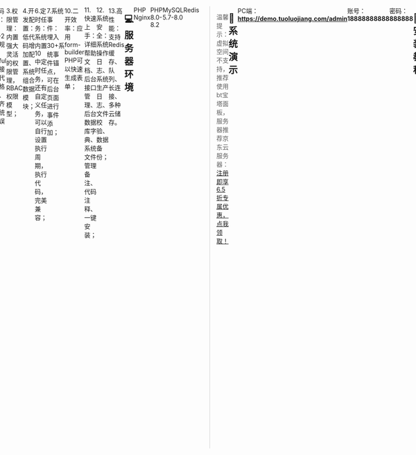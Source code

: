 

<div style="display: flex; justify-content: center">
<div style=“width:100%; margin:0 auto;”>
<div align="center" >
<img src="./tuoluojiang%E8%93%9D%E5%BA%95.png" width=200/>
</div>
<span style="padding-left: 200px;">陀螺匠·企业助手数智化管理系统</span>

[官网](https://tuoluojiang.com)｜[在线体验](https://demo.tuoluojiang.com/)｜[帮助文档](https://tuoluojiang.com/doc/own/209)｜[应用市场](https://www.crmeb.com/market/)｜[技术社区](https://www.crmeb.com/ask/thread/list/157)
</div>

---

## 📔 更新说明

点击查看[更新记录](https://tuoluojiang.com/doc/own/402)

用心做开源，我们也很需要你的鼓励！右上角Star🌟，等你点亮！

---

## 📝 项目介绍

《陀螺匠·企业助手》是一套采用Laravel 9框架结合Swoole高性能服务器与Vue.js前端技术栈构建的新型智慧企业管理与运营系统。陀螺匠深度融合了客户管理、项目管理、审批流程自动化以及低代码开发平台，旨在为企业提供一站式、数智化转型的全方位解决方案，助力企业高效运营与智能决策。

《陀螺匠·企业助手》是帮助中小型企业尽快实现“慧”管理，迅速成长为“专精特新”企业的企业管理、运营助手；从企业管理、运营知识的传输，再到如何实际应用《陀螺匠·企业助手》进行企业管理，落实专业知识，加以企业危机分析以及如何化解危机一系列流程；致使企业生命力顽强，团队强自驱，企业自动化运转，成为业界领头羊。

《陀螺匠·企业助手》低代码平台，可以通过可视化界面和预定义组件快速构建应用程序，减少编码工作，缩短应用开发周期，降低成本，让企业更灵活地应对业务变化，实现快速创新和迭代！

---

## 📝 产品架构图

![输入图片说明](tuoluojang%E4%BA%A7%E5%93%81%E6%9E%B6%E6%9E%84%E5%9B%BE.png)

---

## 💯 系统亮点

1.前后端分离：后端Laravel 9+Swoole，前端Element UI+Vue.js；

2.代码规范：遵循PSR-2命名规范、Restful标准接口、代码严格分层、注释齐全、统一错误码；

3.权限管理：内置强大灵活的权限管理，RBAC权限模型；

4.开发配置：低代码增加配置、系统组合数据模块；

6.定时任务：系统内置10中定时任务，还有自定义任务，可以自行设置执行周期，执行代码，完美兼容；

7.系统事件：埋入30+系统事件锚点，可在后台页面进行事件添加；

10.二开效率：应用form-builder PHP可以快速生成表单；

11.快速上手：详细帮助文档、后台接口管理、后台数据库字典、系统文件管理备注、代码注释、一键安装；

12.系统安全：系统操作日志、系统生产日志、文件校验、数据备份；

13.高性能：支持Redis缓存、队列、长连接、多种云储存。

---

## 💻 服务器环境

PHP Nginx

PHP 8.0-8.2

MySQL 5.7-8.0

Redis

> 温馨提示：虚拟空间不支持，推荐使用bt宝塔面板，服务器推荐京东云服务器：[注册即享6.5折专属优惠，点我领取！](https://gitee.com/link?target=https%3A%2F%2Fpartner.jdcloud.com%2Fpartner%2Fnotice%2Fb06c3232b6394fdfa496923b8e00b286)

---

## 🍭 系统演示

PC端：**https://demo.tuoluojiang.com/admin**

账号：**18888888888**

密码：**888888**

---

## 🔐 安装教程

想要快速安装，教程来助攻！[查看安装教程](https://tuoluojiang.com/doc/own/127)

---

## 🌐 系统介绍

![输入图片说明](tuoluojiang%E7%B3%BB%E7%BB%9F%E4%BB%8B%E7%BB%8D.png)

---

## 📞 陀螺匠互动

**陀螺匠开源技术交流群**

**扫码进群可领取开源版产品功能清单、高清UI设计图、思维脑图！**

![输入图片说明](tuoluojiang%E9%99%80%E8%9E%BA%E5%8C%A0%E5%BC%80%E6%BA%90%E4%BA%A4%E6%B5%81%E7%BE%A4%E4%BA%8C%E7%BB%B4%E7%A0%81.png)

**技术社区！找方法、提bug、看官方消息、拿活跃大奖！都在 **[**CRMEB 技术社区**](https://www.crmeb.com/ask/thread/list/157)** 应有尽有~**

---

## 📸 特别鸣谢

排名不分先后，感谢这些软件的开发者：thinkphp、element、vue、mysql、redis、echarts、tree-table-vue、swiper、form-create等，如有遗漏请联系我！

---

## 💾 版权信息


本项目包含的第三方源码和二进制文件之版权信息另行标注。

版权所有Copyright © 2017-2024 by 陀螺匠 (https://tuoluojiang.com)

All rights reserved。

陀螺匠商标和著作权所有者为西安众邦网络科技有限公司。